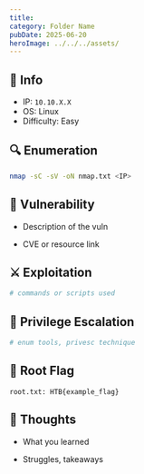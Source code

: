 ```yaml
---
title: 
category: Folder Name
pubDate: 2025-06-20
heroImage: ../../../assets/
---
```


## 📍 Info
- IP: `10.10.X.X`
- OS: Linux
- Difficulty: Easy

## 🔍 Enumeration
```bash
nmap -sC -sV -oN nmap.txt <IP>
```

## 🧩 Vulnerability

- Description of the vuln
    
- CVE or resource link
    

## ⚔️ Exploitation

```bash
# commands or scripts used
```

## 🧠 Privilege Escalation

```bash
# enum tools, privesc technique
```

## 🔐 Root Flag

```
root.txt: HTB{example_flag}
```

## 💬 Thoughts

- What you learned
    
- Struggles, takeaways
    